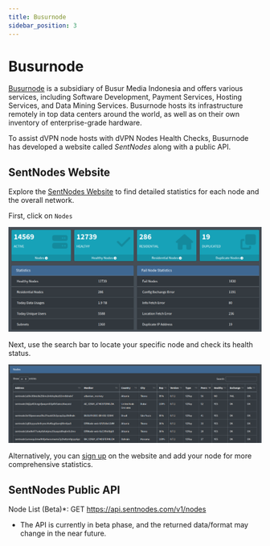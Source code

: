 ```yaml
---
title: Busurnode
sidebar_position: 3
---
```


# Busurnode

[Busurnode](https://busurnode.com/) is a subsidiary of Busur Media Indonesia and offers various services, including Software Development, Payment Services, Hosting Services, and Data Mining Services. Busurnode hosts its infrastructure remotely in top data centers around the world, as well as on their own inventory of enterprise-grade hardware.

To assist dVPN node hosts with dVPN Nodes Health Checks, Busurnode has developed a website called *SentNodes* along with a public API.


## SentNodes Website

Explore the [SentNodes Website](https://sentnodes.com) to find detailed statistics for each node and the overall network.

First, click on `Nodes`

![](/img/dvpn-nodes/health-check/busurnode-1.png)

Next, use the search bar to locate your specific node and check its health status.

![](/img/dvpn-nodes/health-check/busurnode-2.png)

Alternatively, you can [sign up](https://sentnodes.com/register) on the website and add your node for more comprehensive statistics.


## SentNodes Public API

Node List (Beta)*:
GET https://api.sentnodes.com/v1/nodes

* The API is currently in beta phase, and the returned data/format may change in the near future.